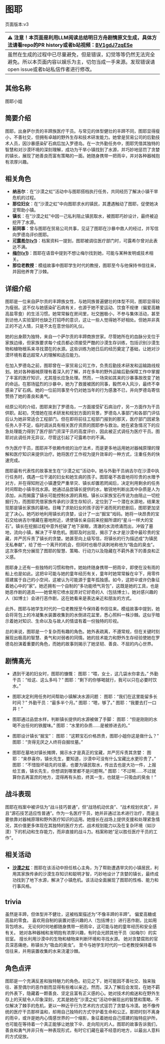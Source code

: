 # 图耶
页面版本:v3
 

| :warning: 注意！本页面是利用LLM阅读总结明日方舟剧情原文生成，具体方法请看repo的PR history或者b站视频：[BV1gdJ7zqESe](https://www.bilibili.com/video/BV1gdJ7zqESe/)         |
|:----------------------------|
| 虽然在生成的过程中已尽量避免，但是错误，幻觉等等仍然无法完全避免。所以本页面内容以娱乐为主，切勿当成一手来源。发现错误请open issue或者b站私信作者进行修改。|



## 其他名称
图耶小姐
## 简要介绍
图耶，出身萨尔贡的丰蹄族医疗干员。与常见的体型健壮的丰蹄不同，图耶显得瘦小，不善社交，但拥有卓越的野外生存和技术研发能力。她曾是贸易公司的后勤技术人员，因沙暴感染矿石病后加入罗德岛。在一次外勤任务中，图耶凭借其独特的智慧和对沙漠环境的深刻理解，成功为干旱小镇找到了水源，并巧妙地惩罚了贪婪的镇长，展现了她善良而富有策略的一面。她随身携带一把雨伞，并对各种器械抱有浓厚兴趣。
## 相关角色
-   **纳吉尔**：在“沙漠之虹”活动中与图耶搭档执行任务，共同经历了解决小镇干旱危机的过程。
-   **那位妇女**：在“沙漠之虹”中向图耶求水的镇民，其遭遇触动了图耶，促使她决定帮助小镇。
-   **镇长**：在“沙漠之虹”中因一己私利阻止镇民取水，被图耶巧妙设计，最终被迫挖开了水源。
-   **前同事**：曾与图耶在贸易公司共事，见证了图耶在沙暴中救人的经过，并写信向罗德岛评价图耶。
-   **[可露希尔](extended_char_ke_lu_xi_er.md)([v1](../chars/extended_char_ke_lu_xi_er.md))**：档案资料一提到，图耶被调往医疗部门时，可露希尔曾对此表达不满。
-   **[梅尔](char_242_otter.md)([v1](../chars/char_242_otter.md))**：图耶在语音中提到不想让梅尔找到她，可能与某种发明或技术相关。
-   **那位老教授**：模组故事中图耶学生时代的教授，图耶至今与他保持书信往来，并因他养育了沙棘。
## 详细介绍
图耶是一位来自萨尔贡的丰蹄族女性，与她同族普遍健壮的体型不同，图耶显得较为瘦弱。这不仅与她感染矿石病有关，也源于她不爱运动、饮食不规律（偏爱高糖高盐零食）的生活习惯。她常常躲在房间里，社交圈极小，不参与集体活动，甚至到访他人实验室时也缺乏打招呼的意识，这让一些人觉得她不好相处。但她并非真正的不近人情，只是不太在意世俗的礼仪。

她的出身颇为独特，来自一个萨尔贡的丰蹄商旅世家。尽管她所在的血脉分支位于家族边缘，但家族要求每个成员都必须接受严酷的沙漠生存训练，包括识别沙漠生物和植物根系来寻找潜在的水源。这些训练为她日后的经历奠定了基础，让她对沙漠环境有着远超常人的理解和适应能力。

在加入罗德岛之前，图耶曾在一家贸易公司工作，负责后勤技术研发和运输路线规划。她对各种器械原理有着深入的了解，并在多年的野外运输后勤保障工作中掌握了丰富的医疗知识，尤其擅长应急处理。然而，一场突如其来的沙暴事故改变了她的命运。在那场猛烈的沙暴中，她为了救援被困的同事，毅然冲入风沙，最终不幸感染了矿石病。她的一位前同事至今仍对她当年的行为感激不已，并向罗德岛寄信赞扬了她的善良和勇气。

经原公司的介绍，图耶来到了罗德岛，一方面接受矿石病治疗，另一方面作为干员供职。起初，凭借她在技术研发和规划方面的背景，罗德岛人事部门和各部门评估后认为她非常适合工程部门。但在即将前往工程部门报到的那天，医疗部门因紧急任务人手不足，临时调派具有相关医疗资质的图耶参与救治。她在紧急情况下的应急处理能力得到了医疗部门资深干员的高度评价，因此被正式调任为医疗干员。图耶对此调任并无异议，尽管这引起了可露希尔的不满。

作为医疗干员，图耶并不依赖传统的治疗法术，而是更多地运用她对器械原理的理解和医疗知识来提供治疗。她将医疗工作视为提升效率的一种方式，注重任务的快速完成。

图耶最有代表性的故事发生在“沙漠之虹”活动中。她与外勤干员纳吉尔在沙漠中执行任务时，偶遇一位干渴的妇女和她生病的孩子。图耶毫不吝啬地将珍贵的水赠予对方，并在得知附近小镇遭受严重旱灾、镇长却置若罔闻后，决定利用剩余的任务时间帮助小镇寻找水源。她通过品尝镇长提供的水，敏锐地判断出其中杂质是人为添加，从而揭露了镇长可能控制水源的真相。镇长以家族宝石传说为由阻止一切挖掘行为，而图耶凭借家族传承的沙漠生存知识，定位到了一个潜在水源地，结果发现那是镇长家族的墓地。目睹了求助妇女的孩子因干渴而死的悲剧后，图耶更加坚定了决心。她巧妙地利用镇长的贪婪，设计了一出“掘宝”戏码。她将一块昂贵的宝石交给纳吉尔埋藏在墓地附近，诱使镇长亲自前来挖掘所谓的“星斗一样大的宝石”。镇长在挖掘过程中意外挖破了地下泉眼，清澈的水流喷涌而出，冲毁了墓地，流向小镇，解决了干旱危机。图耶及时出现，揭示了水才是沙漠中最珍贵的宝藏，并严厉斥责了镇长的贪婪。她甚至向上级写信，将镇长的行为描述成“为镇民无私奉献”，给了他一个离开的机会，但同时也极尽讽刺地称他为“吸血的臭虫”。这次事件充分展现了图耶的智慧、策略、行动力以及隐藏在不羁外表下的善良和正义感。

图耶身上还有一些独特的习惯和物件。她始终随身携带一把雨伞，即使在没有雨的船上也是如此。这把伞可能与她的童年经历有关，童年时她常常躲在伞下，用零件搭建属于自己的小空间，这被认为可能源于童年孤独感。如今，这把伞或许仍象征着她心中的“家”。她还拥有一个自制的“多功能喷气背包”，这既是她的工具，也是她恶作剧的道具——她曾用它喷水捉弄对它好奇的人（包括博士）。她对感兴趣的人（如博士）会进行恶作剧，这在她看来是表达亲近和朋友的方式。

此外，图耶与她学生时代的一位老教授至今保持着书信往来。模组故事中提到，她会将背包上的冷凝集水装置收集到的水倒进花盆里，悉心照料一株沙棘。这似乎暗示着她对知识、生命以及与故人的情谊有着一份独特的珍视。

总的来说，图耶是一个复杂而有趣的角色。她外表疏离，不遵常规，但在关键时刻展现出极高的智慧、勇气和对弱者的同情。她的技术能力和野外生存经验使她在罗德岛扮演着重要的角色，而她的故事则揭示了她坚韧、善良、不屈的内心世界。
## 剧情高光
*   遇到干渴的妇女时，图耶的慷慨：
    图耶：“喂，女士，这几袋水你拿去。”
    外勤干员：“给这、这么多吗？”
    图耶：“剩下的你够喝就行，我可以只在必要时饮水。”

*   图耶决定利用任务时间帮助小镇解决水源问题：
    图耶：“我们在这里能留多长时间？”
    外勤干员：“最多半个月。”
    图耶：“嗯，够了。”
    图耶：“我要去打一口井！”

*   图耶通过品尝水样，判断镇长提供的水源被做了手脚：
    图耶：“但是刚刚的水喝不出任何的铁腥味。”
    图耶：“水里的杂质......是被掺进去的。”

*   图耶设计镇长“掘宝”：
    图耶：“这颗宝石价格昂贵，图耶小姐你这是做什么？”
    图耶：“贪得无厌之人终将自掘坟墓。”

*   图耶在墓地对镇长摊牌，揭示水才是真正的宝藏，并严厉斥责其贪婪：
    图耶：“来恭喜你，镇长先生，要知道，沙漠中可没有什么宝藏比水更珍贵了。”
    图耶：“不惜毁坏祖先的坟墓，也要为镇民取水，传出去也是大功一件，上报给王酋，镇长先生，你想调到哪里都不是问题啊。”
    图耶：“不过啊......不过就算你去再富庶的地方，混得再有头脸，终其一生，也就是一只吸血的臭虫！”
## 战斗表现
图耶在档案中被评估为“战斗技巧普通”，但“战场机动优良”、“战术规划优良”，并且“源石技艺适应性普通”。作为一名医疗干员，她并非通过法术进行治疗，而是主要依靠对器械原理和野外医疗知识的运用。她擅长在战场上提供支援和处理紧急情况，其价值更多体现在其独特的医疗方式、战术规划能力以及在复杂环境（如沙漠）下的机动和生存能力，而非直接的战斗力。档案称她“足以胜任医疗干员的工作”。
## 相关活动
-   **[沙漠之虹](../stories/story_tuye_set_1.md)**：图耶在该活动中担任核心主角，为了帮助遭遇旱灾的小镇居民，利用其家族传承的沙漠生存知识和聪明才智，巧妙地设计了贪婪的镇长，最终成功找到了地下水源，解决了小镇危机。该活动全面展现了图耶的性格、能力和行事风格。
## trivia
虽然是丰蹄，但体型并不健壮，这被档案描述为“不像丰蹄的丰蹄”。
偏爱高糖或高盐的零食。
喜欢用自制的装置对感兴趣的人（包括博士）进行恶作剧，比如用背包喷水。
无论何时何地都随身携带一把雨伞，这可能与她的童年经历和安全感有关。
她对各种器械和发明抱有浓厚兴趣，有时会光顾其他干员（如梅尔）的实验室。
擅长利用沙漠中的生物和植物来判断环境和寻找水源。
她对贪婪腐败的官员深恶痛绝，称镇长为“吸血的臭虫”。
至今与她学生时代的一位老教授保持着书信往来，并用装置收集的水来浇灌沙棘。
## 角色点评
图耶是一个充满反差和独特魅力的角色。初见之下，她可能因不善社交、独来独往、甚至偶尔的恶作剧而显得有些难以亲近。然而，深入了解后会发现，在她不羁的外表下，隐藏着一颗善良、坚定且富有正义感的心。她对技术的痴迷和在野外生存上的天赋令人印象深刻，尤其是她在“沙漠之虹”活动中展现出的智慧和策略，不仅解决了棘手的危机，更以一种近乎行为艺术的方式惩罚了贪婪与冷漠。她不像传统的医疗干员那样温和，却用自己独特的方式守护着生命和公正。那把时刻不离身的雨伞，或许是她内心情感世界的一个缩影，象征着她给自己搭建的独特庇护所，也可能在等待着一个真正能够让她放下伞、走向阳光的人。图耶的故事告诉我们，善良和勇气并非只有一种表现形式，有时它们藏在最不经意的地方，以最出人意料的方式绽放。